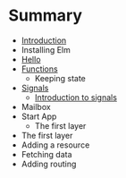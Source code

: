 # Summary

* [Introduction](README.md)
* Installing Elm
* [Hello](hello.md)
* [Functions](chapter1.md)
   * Keeping state
* [Signals](signals.md)
   * [Introduction to signals](signals/introduction.md)
* Mailbox
* Start App
   * The first layer
* The first layer
* Adding a resource
* Fetching data
* Adding routing

